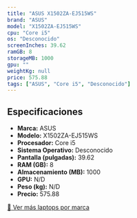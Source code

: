```yaml
---
title: "ASUS X1502ZA-EJ515WS"
brand: "ASUS"
model: "X1502ZA-EJ515WS"
cpu: "Core i5"
os: "Desconocido"
screenInches: 39.62
ramGB: 8
storageMB: 1000
gpu: ""
weightKg: null
price: 575.88
tags: ["ASUS", "Core i5", "Desconocido"]
---
```

## Especificaciones

- **Marca:** ASUS
- **Modelo:** X1502ZA-EJ515WS
- **Procesador:** Core i5
- **Sistema Operativo:** Desconocido
- **Pantalla (pulgadas):** 39.62
- **RAM (GB):** 8
- **Almacenamiento (MB):** 1000
- **GPU:** N/D
- **Peso (kg):** N/D
- **Precio:** 575.88

[:rocket: Ver más laptops por marca](/brand/asus)

